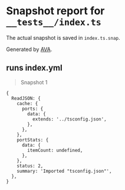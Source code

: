 # Snapshot report for `__tests__/index.ts`

The actual snapshot is saved in `index.ts.snap`.

Generated by [AVA](https://ava.li).

## runs index.yml

> Snapshot 1

    {
      ReadJSON: {
        cache: {
          ports: {
            data: {
              extends: '../tsconfig.json',
            },
          },
        },
        portStats: {
          data: {
            itemCount: undefined,
          },
        },
        status: 2,
        summary: 'Imported "tsconfig.json"',
      },
    }
